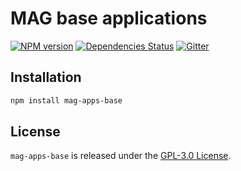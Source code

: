 MAG base applications
=====================

[![NPM version](https://img.shields.io/npm/v/mag-apps-base.svg?style=flat-square)](https://www.npmjs.com/package/mag-apps-base)
[![Dependencies Status](https://img.shields.io/david/magsdk/apps-base.svg?style=flat-square)](https://david-dm.org/magsdk/apps-base)
[![Gitter](https://img.shields.io/badge/gitter-join%20chat-blue.svg?style=flat-square)](https://gitter.im/DarkPark/magsdk)


## Installation ##

```bash
npm install mag-apps-base
```


## License ##

`mag-apps-base` is released under the [GPL-3.0 License](http://opensource.org/licenses/GPL-3.0).
